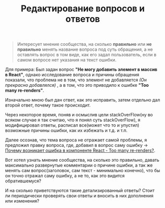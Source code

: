 ﻿---
title: "Редактирование вопросов и ответов"
se.owner.user_id: 520560
se.owner.display_name: "SwaD"
se.owner.link: "https://ru.meta.stackoverflow.com/users/520560/swad"
se.link: "https://ru.meta.stackoverflow.com/questions/12195/%d0%a0%d0%b5%d0%b4%d0%b0%d0%ba%d1%82%d0%b8%d1%80%d0%be%d0%b2%d0%b0%d0%bd%d0%b8%d0%b5-%d0%b2%d0%be%d0%bf%d1%80%d0%be%d1%81%d0%be%d0%b2-%d0%b8-%d0%be%d1%82%d0%b2%d0%b5%d1%82%d0%be%d0%b2"
se.question_id: 12195
se.post_type: question
---
<blockquote>
<p>Интересует мнение сообщества, на сколько <strong>правильно</strong> или <strong>не правильно</strong> менять название вопроса под суть обращения, а не оставлять вопрос в том виде, как его задал пользователь, если в самом вопросе нет указания на текст ошибки.</p>
</blockquote>
<p>Для примера: Был задан вопрос <strong>&quot;Не могу добавить элемент в массив в React&quot;</strong>, однако исследование вопроса и причины обращения показали, что проблема не в том, что элемент не добавляется <em>(Он прекрасно добавлялся)</em> , а в том, что это приводило к ошибке <strong>&quot;Too many re-renders&quot;</strong>.</p>
<p>Изначально мною был дан ответ, как это исправить, затем отдельно дал второй ответ, почему такое происходит.</p>
<p>Через некоторое время, поняв и осмыслив цели stackOverFlow(ну во всяком случае я так считаю, что я понял суть stackOverFlow), я модифицировал ответы, расписал все(может что то и упустил) возможные причины ошибки, как их избежать и т.д. и т.п.</p>
<p>Далее осознав, что тема вопроса не отражает самой проблемы, я предложил правку вопроса, где, добавил в вопрос саму ошибку -&gt; <a href="https://ru.stackoverflow.com/questions/1457575/%d0%9f%d0%be%d1%87%d0%b5%d0%bc%d1%83-%d0%b2%d0%be%d0%b7%d0%bd%d0%b8%d0%ba%d0%b0%d0%b5%d1%82-%d0%be%d1%88%d0%b8%d0%b1%d0%ba%d0%b0-%d0%b2-%d0%ba%d0%be%d0%bc%d0%bf%d0%be%d0%bd%d0%b5%d0%bd%d1%82%d0%b5-react-too-many-re-renders">Почему возникает ошибка в компоненте React - Too many re-renders?</a>.</p>
<p>Вот хотел узнать мнение сообщества, на сколько это правильно, давать максимально развернутые комментарии о причине ошибки, а так же менять сам вопрос(заголовок, сам текст - минимально конечно), что бы он точно отражал саму ошибку, а не то, как это видится обратившемуся?</p>
<p>И на сколько приветствуются такие детализированный ответы? Стоит ли периодически проверять свои ответы и вносить в них дополнения или изменения?</p>
